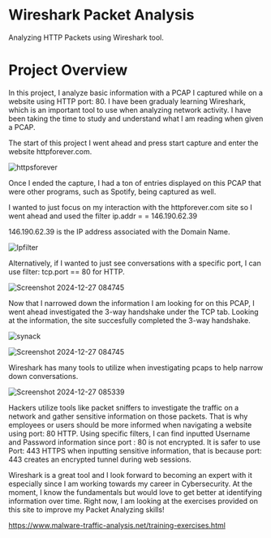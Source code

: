 # Wireshark Packet Analysis
Analyzing HTTP Packets using Wireshark tool.

<h1> Project Overview</h1>
In this project, I analyze basic information with a PCAP I captured while on a website using HTTP port: 80. I have been gradualy learning Wireshark, which is an important tool to use when analyzing network activity. I have been taking the time to study and understand what I am reading when given a PCAP.

The start of this project I went ahead and press start capture and enter the website httpforever.com.

![httpsforever](https://github.com/user-attachments/assets/1bb6398e-5f54-46fc-b13f-b2d94961e7fa)


Once I ended the capture, I had a ton of entries displayed on this PCAP that were other programs, such as Spotify, being captured as well. 

I wanted to just focus on my interaction with the httpforever.com site so I went ahead and used the filter ip.addr = = 146.190.62.39

146.190.62.39 is the IP address associated with the Domain Name. 

![Ipfilter](https://github.com/user-attachments/assets/391978f3-e84c-4f2d-9d9a-d47dd14d0b3c)

Alternatively, if I wanted to just see conversations with a specific port, I can use filter: tcp.port == 80 for HTTP.

![Screenshot 2024-12-27 084745](https://github.com/user-attachments/assets/c34cce68-7f42-43fc-8ec5-387687f5272f)


Now that I narrowed down the information I am looking for on this PCAP, I went ahead investigated the 3-way handshake under the TCP tab. Looking at the information, the site succesfully completed the 3-way handshake. 

![synack](https://github.com/user-attachments/assets/c6573118-5dc6-41ed-9c7a-5f93ea1a0e1f)

![Screenshot 2024-12-27 084745](https://github.com/user-attachments/assets/5de0a9a6-1a99-4d87-914d-a58f579c383f)

Wireshark has many tools to utilize when investigating pcaps to help narrow down conversations.

![Screenshot 2024-12-27 085339](https://github.com/user-attachments/assets/e882a95d-01bb-435a-8586-3de9244a64e5)


Hackers utilize tools like packet sniffers to investigate the traffic on a network and gather sensitive information on those packets. That is why employees or users should be more informed when navigating a website using port: 80 HTTP. Using specific filters, I can find inputted Username and Password information since port : 80 is not encrypted. It is safer to use Port: 443 HTTPS when inputting sensitive information, that is because port: 443 creates an encrypted tunnel during web sessions.

Wireshark is a great tool and I look forward to becoming an expert with it especially since I am working towards my career in Cybersecurity. At the moment, I know the fundamentals but would love to get better at identifying information over time. Right now, I am looking at the exercises provided on this site to improve my Packet Analyzing skills!

https://www.malware-traffic-analysis.net/training-exercises.html


